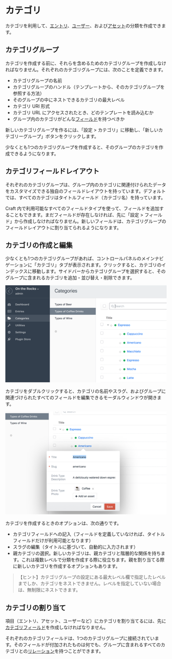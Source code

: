 カテゴリ
==========

カテゴリを利用して、[エントリ](sections-and-entries.md)、[ユーザー](users.md)、および[アセット](assets.md)の分類を作成できます。

## カテゴリグループ

カテゴリを作成する前に、それらを含めるためのカテゴリグループを作成しなければなりません。それぞれのカテゴリグループには、次のことを定義できます。

* カテゴリグループの名前
* カテゴリグループのハンドル（テンプレートから、そのカテゴリグループを参照する方法）
* そのグループの中にネストできるカテゴリの最大レベル
* カテゴリ URI 形式
* カテゴリ URL にアクセスされたとき、どのテンプレートを読み込むか
* グループ内のカテゴリがどんな[フィールド](fields.md)を持つべきか

新しいカテゴリグループを作るには、「設定 > カテゴリ」に移動し、「新しいカテゴリーグループ」ボタンをクリックします。

少なくとも1つのカテゴリグループを作成すると、そのグループのカテゴリを作成できるようになります。

## カテゴリフィールドレイアウト

それぞれのカテゴリグループは、グループ内のカテゴリに関連付けられたデータをカスタマイズできる独自のフィールドレイアウトを持っています。デフォルトでは、すべてのカテゴリはタイトルフィールド（カテゴリ名）を持っています。

Craft 内で利用可能なすべてのフィールドタイプを使って、フィールドを追加することもできます。まだフィールドが存在しなければ、先に「設定 > フィールド」から作成しなければなりません。新しいフィールドは、カテゴリグループのフィールドレイアウトに割り当てられるようになります。

## カテゴリの作成と編集

少なくとも1つのカテゴリグループがあれば、コントロールパネルのメインナビゲーションに「カテゴリ」タブが表示されます。クリックすると、カテゴリのインデックスに移動します。サイドバーからカテゴリグループを選択すると、そのグループに含まれるカテゴリを追加・並び替え・削除できます。

![カテゴリインデックス](images/categories-category-index.png)

カテゴリをダブルクリックすると、カテゴリの名前やスラグ、およびグループに関連づけられたすべてのフィールドを編集できるモーダルウィンドウが開きます。

![カテゴリの編集モーダル](images/categories-edit-popup.png)

カテゴリを作成するときのオプションは、次の通りです。

* カテゴリフィールドへの記入（フィールドを定義していなければ、タイトルフィールドだけが利用可能となります）
* スラグの編集（タイトルに基づいて、自動的に入力されます）
* 親カテゴリの選択。新しいカテゴリは、親カテゴリと階層的な関係を持ちます。これは複数レベルで分類を作成する際に役立ちます。親を割り当てる際に新しいカテゴリを作成するオプションもあります。

> 【ヒント】カテゴリグループの設定にある最大レベル欄で指定したレベルまでしか、カテゴリをネストできません。レベルを指定していない場合は、無制限にネストできます。

## カテゴリの割り当て

項目（エントリ、アセット、ユーザーなど）にカテゴリを割り当てるには、先に[カテゴリフィールド](categories-fields.md)を作成しなければなりません。

それぞれのカテゴリフィールドは、1つのカテゴリグループに接続されています。そのフィールドが付加されたものは何でも、グループに含まれるすべてのカテゴリとの[リレーション](relations.md)を持つことができます。

